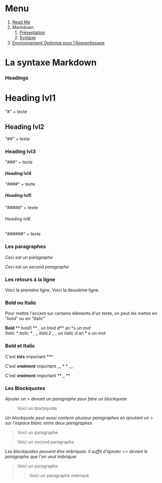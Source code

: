 # Menu
1. [Read Me](https://github.com/kevin-labtani/exercice-markdown)
1. Markdown
    1. [Présentation](https://github.com/kevin-labtani/exercice-markdown/blob/master/Markdown.md)
    1. [Syntaxe](https://github.com/kevin-labtani/exercice-markdown/blob/master/Markdown-Syntaxe.md)
1. [Environnement Optimisé pour l'Apprentissage](https://github.com/kevin-labtani/exercice-markdown/blob/master/EOA.md)


# La syntaxe Markdown


### Headings

# Heading lvl1 
"#" + texte

## Heading lvl2
"##" + texte

### Heading lvl3
"###" + texte

#### Heading lvl4
"####" + texte

##### Heading lvl5
"#####" + texte

###### Heading lvl6
"######" + texte


### Les paragraphes

*Ceci est un paragraphe*

*Ceci est un second paragraphe*


### Les retours à la ligne

Voici la première ligne.
Voici la deuxième ligne.


### Bold ou Italic

Pour mettre l'accent sur certains éléments d'un texte, on peut les mettre en "bold" ou en "Italic"

**Bold**   ** bold1 ** , un blod d** an **s un mot  
*Italic*   * italic * , _ italic2 _ , un italic d* an * s un mot


### Bold et Italic

C'est ***très*** important  ***

C'est __*vraiment*__ important    __ * * __

C'est **_vraiment_** important   ** _ **


### Les Blockquotes

*Ajouter un > devant un paragraphe pour faire un blockquote*

> Voici un blockquote

*Un blockquote peut aussi contenir plusieur paragraphes en ajoutant un > sur l'espace blanc entre deux paragraphes*

> Voici un paragraphe
>
> Voici un second paragraphe

*Les blockquotes peuvent être imbriqués. Il suffit d'ajouter >> devant le paragraphe que l'on veut imbriquer*

> Voici un paragraphe
>
>> Voici un paragraphe imbriqué